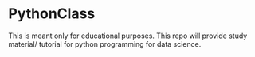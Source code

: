 # PythonClass
This is meant only for educational purposes.
This repo will provide study material/ tutorial for python programming for data science.
